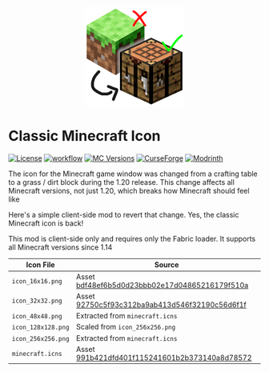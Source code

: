 <p align="center">
<img src="./mod_icon_hires.png" width="200" height="200" alt="Classic Minecraft Icon">
</p>

# Classic Minecraft Icon

[![License](https://img.shields.io/github/license/Fallen-Breath/classic-minecraft-icon.svg)](http://www.gnu.org/licenses/lgpl-3.0.html)
[![workflow](https://github.com/Fallen-Breath/classic-minecraft-icon/actions/workflows/gradle.yml/badge.svg)](https://github.com/Fallen-Breath/classic-minecraft-icon/actions/workflows/gradle.yml)
[![MC Versions](https://cf.way2muchnoise.eu/versions/For%20MC_classic-minecraft-icon_all.svg)](https://www.curseforge.com/minecraft/mc-mods/classic-minecraft-icon)
[![CurseForge](https://cf.way2muchnoise.eu/full_classic-minecraft-icon_downloads.svg)](https://www.curseforge.com/minecraft/mc-mods/classic-minecraft-icon)
[![Modrinth](https://img.shields.io/modrinth/dt/NTUQ8Yoi?label=Modrinth%20Downloads)](https://modrinth.com/mod/classic-minecraft-icon)

The icon for the Minecraft game window was changed from a crafting table to a grass / dirt block during the 1.20 release.
This change affects all Minecraft versions, not just 1.20, which breaks how Minecraft should feel like

Here's a simple client-side mod to revert that change. Yes, the classic Minecraft icon is back!

This mod is client-side only and requires only the Fabric loader. It supports all Minecraft versions since 1.14

| Icon File          | Source                                                                                                                                 | 
|--------------------|----------------------------------------------------------------------------------------------------------------------------------------| 
| `icon_16x16.png`   | Asset [bdf48ef6b5d0d23bbb02e17d04865216179f510a](https://resources.download.minecraft.net/bd/bdf48ef6b5d0d23bbb02e17d04865216179f510a) |
| `icon_32x32.png`   | Asset [92750c5f93c312ba9ab413d546f32190c56d6f1f](https://resources.download.minecraft.net/92/92750c5f93c312ba9ab413d546f32190c56d6f1f) |
| `icon_48x48.png`   | Extracted from `minecraft.icns`                                                                                                        |
| `icon_128x128.png` | Scaled from `icon_256x256.png`                                                                                                         |
| `icon_256x256.png` | Extracted from `minecraft.icns`                                                                                                        |
| `minecraft.icns`   | Asset [991b421dfd401f115241601b2b373140a8d78572](https://resources.download.minecraft.net/99/991b421dfd401f115241601b2b373140a8d78572) |
